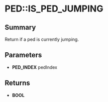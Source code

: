 # PED::IS_PED_JUMPING

## Summary
Return if a ped is currently jumping.

## Parameters
* **PED_INDEX** pedIndex

## Returns
* **BOOL**
